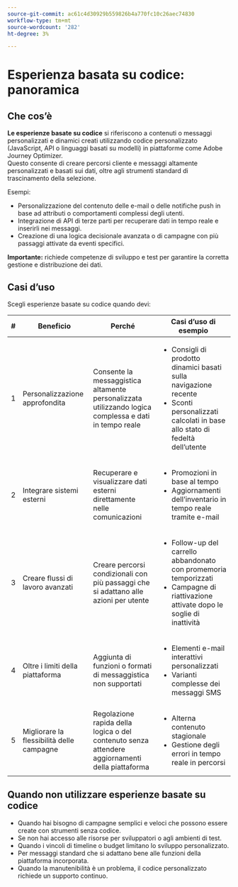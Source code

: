 ```yaml
---
source-git-commit: ac61c4d30929b559826b4a770fc10c26aec74830
workflow-type: tm+mt
source-wordcount: '282'
ht-degree: 3%

---
```

# Esperienza basata su codice: panoramica

## Che cos’è

**Le esperienze basate su codice** si riferiscono a contenuti o messaggi personalizzati e dinamici creati utilizzando codice personalizzato (JavaScript, API o linguaggi basati su modelli) in piattaforme come Adobe Journey Optimizer.\
Questo consente di creare percorsi cliente e messaggi altamente personalizzati e basati sui dati, oltre agli strumenti standard di trascinamento della selezione.

Esempi:

* Personalizzazione del contenuto delle e-mail o delle notifiche push in base ad attributi o comportamenti complessi degli utenti.
* Integrazione di API di terze parti per recuperare dati in tempo reale e inserirli nei messaggi.
* Creazione di una logica decisionale avanzata o di campagne con più passaggi attivate da eventi specifici.

**Importante:** richiede competenze di sviluppo e test per garantire la corretta gestione e distribuzione dei dati.

## Casi d’uso

Scegli esperienze basate su codice quando devi:

| # | Beneficio | Perché | Casi d’uso di esempio |
|---|---------|-----|-------------------|
| 1 | Personalizzazione approfondita | Consente la messaggistica altamente personalizzata utilizzando logica complessa e dati in tempo reale | <ul><li>Consigli di prodotto dinamici basati sulla navigazione recente</li><li>Sconti personalizzati calcolati in base allo stato di fedeltà dell’utente</li></ul> |
| 2 | Integrare sistemi esterni | Recuperare e visualizzare dati esterni direttamente nelle comunicazioni | <ul><li>Promozioni in base al tempo</li><li>Aggiornamenti dell’inventario in tempo reale tramite e-mail</li></ul> |
| 3 | Creare flussi di lavoro avanzati | Creare percorsi condizionali con più passaggi che si adattano alle azioni per utente | <ul><li>Follow-up del carrello abbandonato con promemoria temporizzati</li><li>Campagne di riattivazione attivate dopo le soglie di inattività</li></ul> |
| 4 | Oltre i limiti della piattaforma | Aggiunta di funzioni o formati di messaggistica non supportati | <ul><li>Elementi e-mail interattivi personalizzati</li><li>Varianti complesse dei messaggi SMS</li></ul> |
| 5 | Migliorare la flessibilità delle campagne | Regolazione rapida della logica o del contenuto senza attendere aggiornamenti della piattaforma | <ul><li>Alterna contenuto stagionale</li><li>Gestione degli errori in tempo reale in percorsi</li></ul> |

## Quando non utilizzare esperienze basate su codice

* Quando hai bisogno di campagne semplici e veloci che possono essere create con strumenti senza codice.
* Se non hai accesso alle risorse per sviluppatori o agli ambienti di test.
* Quando i vincoli di timeline o budget limitano lo sviluppo personalizzato.
* Per messaggi standard che si adattano bene alle funzioni della piattaforma incorporata.
* Quando la manutenibilità è un problema, il codice personalizzato richiede un supporto continuo.
